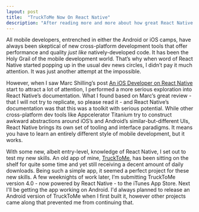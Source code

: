 ```yaml
---
layout: post
title:  "TruckToMe Now On React Native"
description: "After reading more and more about how great React Native is, I began learning it and discovering its potential. With TruckToMe sitting on the project shelf for far too long, I thought it an apt project for rewriting in React Native."
---
```


All mobile developers, entrenched in either the Android or iOS camps, have always been skeptical of new cross-platform development tools that offer performance and quality *just like* natively-developed code. It has been the Holy Grail of the mobile development world. That’s why when word of React Native started popping up in the usual dev news circles, I didn’t pay it much attention. It was just another attempt at the impossible. 

However, when I saw Marc Shilling’s post [An iOS Developer on React Native](https://medium.com/ios-os-x-development/an-ios-developer-on-react-native-1f24786c29f0) start to attract a lot of attention, I performed a more serious exploration into React Native’s documentation. What I found based on Marc’s great review - that I will not try to replicate, so please read it - and React Native’s documentation was that this was a toolkit with serious potential. While other cross-platform dev tools like Appcelerator Titanium try to construct awkward abstractions around iOS’s and Android’s similar-but-different UIs, React Native brings its own set of tooling and interface paradigms. It means you have to learn an entirely different style of mobile development, but it works.

With some new, albeit entry-level, knowledge of React Native, I set out to test my new skills. An old app of mine, [TruckToMe](http://trucktome.com/), has been sitting on the shelf for quite some time and yet still receiving a decent amount of daily downloads. Being such a simple app, it seemed a perfect project for these new skills. A few weeknights of work later, I’m submitting TruckToMe version 4.0 - now powered by React Native - to the iTunes App Store. Next I'll be getting the app working on Android. I'd always planned to release an Android version of TruckToMe when I first built it, however other projects came along that prevented me from continuing that.